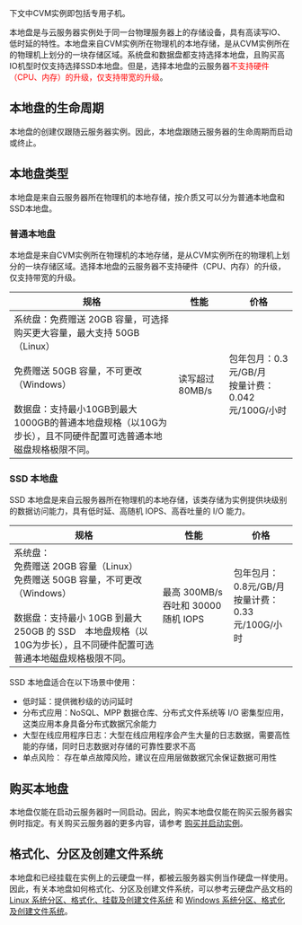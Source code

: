 下文中CVM实例即包括专用子机。

本地盘是与云服务器实例处于同一台物理服务器上的存储设备，具有高读写IO、低时延的特性。本地盘来自CVM实例所在物理机的本地存储，是从CVM实例所在的物理机上划分的一块存储区域。系统盘和数据盘都支持选择本地盘，且购买高IO机型时仅支持选择SSD本地盘。但是，选择本地盘的云服务器<font color="red">不支持硬件（CPU、内存）的升级，仅支持带宽的升级</font>。

## 本地盘的生命周期
本地盘的创建仅跟随云服务器实例。因此，本地盘跟随云服务器的生命周期而启动或终止。

## 本地盘类型

本地盘是来自云服务器所在物理机的本地存储，按介质又可以分为普通本地盘和SSD本地盘。

### 普通本地盘

本地盘是来自CVM实例所在物理机的本地存储，是从CVM实例所在的物理机上划分的一块存储区域。选择本地盘的云服务器不支持硬件（CPU、内存）的升级，仅支持带宽的升级。


| 规格                                       | 性能         | 价格                                    |
| ---------------------------------------- | ---------- | ------------------------------------- |
| 系统盘：免费赠送 20GB 容量，可选择购买更大容量，最大支持 50GB（Linux）<br><br>免费赠送 50GB 容量，不可更改（Windows）<br><br>数据盘：支持最小10GB到最大1000GB的普通本地盘规格（以10G为步长），且不同硬件配置可选普通本地磁盘规格极限不同。 | 读写超过80MB/s | 包年包月：0.3元/GB/月<br>按量计费：0.042元/100G/小时 |

### SSD 本地盘
SSD 本地盘是来自云服务器所在物理机的本地存储，该类存储为实例提供块级别的数据访问能力，具有低时延、高随机 IOPS、高吞吐量的 I/O 能力。

| 规格                                       | 性能                           | 价格                                   |
| ---------------------------------------- | ---------------------------- | ------------------------------------ |
| 系统盘：<br>免费赠送 20GB 容量（Linux）<br>免费赠送 50GB 容量，不可更改（Windows）<br><br>数据盘：支持最小 10GB 到最大250GB 的 SSD　本地盘规格（以10G为步长），且不同硬件配置可选普通本地磁盘规格极限不同。 | 最高 300MB/s 吞吐和 30000 随机 IOPS | 包年包月：0.8元/GB/月<br>按量计费：0.33元/100G/小时 |

SSD 本地盘适合在以下场景中使用：

- 低时延：提供微秒级的访问延时 
- 分布式应用：NoSQL、MPP 数据仓库、分布式文件系统等 I/O 密集型应用，这类应用本身具备分布式数据冗余能力 
- 大型在线应用程序日志：大型在线应用程序会产生大量的日志数据，需要高性能的存储，同时日志数据对存储的可靠性要求不高 
- 单点风险： 存在单点故障风险，建议在应用层做数据冗余保证数据可用性


## 购买本地盘
本地盘仅能在启动云服务器时一同启动。因此，购买本地盘仅能在购买云服务器实例时指定。有关购买云服务器的更多内容，请参考 [购买并启动实例](/doc/product/213/4855)。

## 格式化、分区及创建文件系统
本地盘和已经挂载在实例上的云硬盘一样，都被云服务器实例当作硬盘一样使用。因此，有关本地盘如何格式化、分区及创建文件系统，可以参考云硬盘产品文档的[ Linux 系统分区、格式化、挂载及创建文件系统](http://tce.fsphere.cn/doc/product/362/5448) 和 [Windows 系统分区、格式化及创建文件系统](http://tce.fsphere.cn/doc/product/362/5450)。
